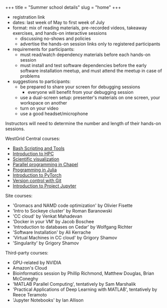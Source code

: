 +++
title = "Summer school details"
slug = "home"
+++

- registration link
- dates: last week of May to first week of July
- format: mix of reading materials, pre-recorded videos, takeaway exercises, and hands-on interactive
sessions
  - discussing no-shows and policies
  <!-- - hands-on **option 1:** registration cap (20) for the hands-on sessions with blacklists, many repeats -->
  <!--   of the each session, the number of repeats depends on the registration numbers -- better, but more work -->
  <!-- - hands-on **option 2:** no caps, no repeats (guaranteed poor attendance or harder to debug problems) -->
  - advertise the hands-on session links only to registered participants
- requirements for participants:
  - must read/watch dependency materials before each hands-on session
  - must install and test software dependencies before the early software installation meetup, and must attend the
    meetup in case of problems
- suggestions to participants:
  - be prepared to share your screen for debugging sessions
    - everyone will benefit from your debugging session
  - use a dual-screen setup: presenter's materials on one screen, your workspace on another
  - turn on your video
  - use a good headset/microphone


Instructors will need to determine the number and length of their hands-on sessions.


WestGrid Central courses:
- [Bash Scripting and Tools](../bash)
- [Introduction to HPC](../introhpc)
- [Scientific visualization](../scivis)
- [Parallel programming in Chapel](../chapel)
- [Programming in Julia](../julia)
- [Introduction to PyTorch](../ml)
- [Version control with Git](../git)
- [Introduction to Project Jupyter](../jupyter)

Site courses:
- 'Gromacs and NAMD code optimization' by Olivier Fisette
- 'Intro to Sockeye cluster' by Roman Baranowski
- 'CC cloud' by Venkat Mahadevan
- 'Docker in your VM' by Jacob Boschee
- 'Introduction to databases on Cedar' by Wolfgang Richter
- 'Software Installation' by Ali Kerrache
- 'Virtual Machines in CC cloud' by Grigory Shamov
- 'Singularity' by Grigory Shamov

Third-party courses:
- GPU-related by NVIDIA
- Amazon's Cloud
- Bioinformatics session by Phillip Richmond, Matthew Douglas, Brian McConeghy
- 'MATLAB Parallel Computing', tentatively by Sam Marshalik
- 'Practical Applications of Deep Learning with MATLAB', tentatively by Reece Teramoto
- 'Jupyter Notebooks' by Ian Allison
